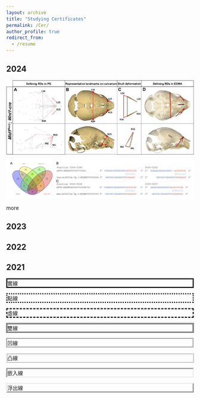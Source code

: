 ```yaml
---
layout: archive
title: "Studying Certificates"
permalink: /Cer/
author_profile: true
redirect_from:
  - /resume
---
```



<div class="rounded-border-box">
    <h2>2024</h2>
    <img src="/images/publications/paper2/paper2_main.jpg" alt="Image 1" style="width:600px; height:auto; margin-bottom: 5px;">
    <img src="/images/publications/paper1/result1.png" alt="Image 1">
    <p>more</p>
</div>



<div class="rounded-border-box">
    <h2>2023</h2>

</div>


<div class="rounded-border-box">
    <h2>2022</h2>

</div>


<div class="rounded-border-box">
    <h2>2021</h2>

</div>

<p style="border-style:solid">實線</p>
<p style="border-style:dotted">點線</p>
<p style="border-style:dashed">虛線</p>
<p style="border-style:double">雙線</p>
<p style="border-style:groove">凹線</p>
<p style="border-style:ridge">凸線</p>
<p style="border-style:inset">嵌入線</p>
<p style="border-style:outset">浮出線</p>
